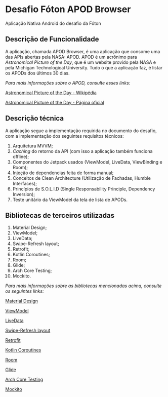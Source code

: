 # Desafio Fóton APOD Browser
Aplicação Nativa Android do desafio da Fóton

## Descrição de Funcionalidade
A aplicação, chamada APOD Browser, é uma aplicação que consome uma das APIs abertas pela NASA: APOD. APOD é um acrônimo para *Astronomical Picture of the Day*,
que é um website provido pela NASA e pela Michigan Technological University. Tudo o que a aplicação faz, é listar os APODs dos últimos 30 dias.

*Para mais informações sobre o APOD, consulte esses links:*
<p><a href="https://pt.wikipedia.org/wiki/Astronomy_Picture_of_the_Day">Astronomical Picture of the Day - Wikipédia</a></p>
<p><a href="https://apod.nasa.gov/apod/astropix.html">Astronomical Picture of the Day - Página oficial</a></p>

## Descrição técnica
A aplicação segue a implementação requirida no documento do desafio, com a implementação dos seguintes requisitos técnicos:
1. Arquitetura MVVM;
2. *Caching* do retorno da API (com isso a aplicação também funciona offline);
3. Componentes do Jetpack usados (ViewModel, LiveData, ViewBinding e Room);
4. Injeção de dependencias feita de forma manual;
5. Conceitos de Clean Architecture (Utilização de Fachadas, Humble Interfaces);
6. Princípios de S.O.L.I.D (Single Responsability Principle, Dependency Inversion);
7. Teste unitário da ViewModel da tela de lista de APODs.

## Bibliotecas de terceiros utilizadas
1. Material Design;
2. ViewModel;
3. LiveData;
4. Swipe-Refresh layout;
5. Retrofit;
6. Kotlin Coroutines;
7. Room;
8. Glide;
9. Arch Core Testing;
10. Mockito.

*Para mais informações sobre as bibliotecas mencionadas acima, consulte os seguintes links:*
<p><a href="https://github.com/material-components">Material Design</a></p>
<p><a href="https://developer.android.com/topic/libraries/architecture/viewmodel">ViewModel</a></p>
<p><a href="https://developer.android.com/topic/libraries/architecture/livedata">LiveData</a></p>
<p><a href="https://developer.android.com/jetpack/androidx/releases/swiperefreshlayout">Swipe-Refresh layout</a></p>
<p><a href="https://square.github.io/retrofit/">Retrofit</a></p>
<p><a href="https://developer.android.com/kotlin/coroutines">Kotlin Coroutines</a></p>
<p><a href="https://developer.android.com/training/data-storage/room/">Room</a></p>
<p><a href="https://github.com/bumptech/glide">Glide</a></p>
<p><a href="https://developer.android.com/jetpack/androidx/releases/arch-core">Arch Core Testing</a></p>
<p><a href="https://site.mockito.org">Mockito</a></p>
